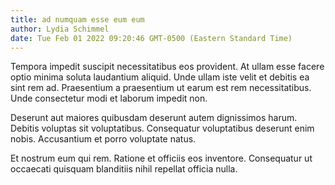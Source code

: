 ```yaml
---
title: ad numquam esse eum eum
author: Lydia Schimmel
date: Tue Feb 01 2022 09:20:46 GMT-0500 (Eastern Standard Time)
---
```

Tempora impedit suscipit necessitatibus eos provident. At ullam esse facere optio minima soluta laudantium aliquid. Unde ullam iste velit et debitis ea sint rem ad. Praesentium a praesentium ut earum est rem necessitatibus. Unde consectetur modi et laborum impedit non.

 Deserunt aut maiores quibusdam deserunt autem dignissimos harum. Debitis voluptas sit voluptatibus. Consequatur voluptatibus deserunt enim nobis. Accusantium et porro voluptate natus.

 Et nostrum eum qui rem. Ratione et officiis eos inventore. Consequatur ut occaecati quisquam blanditiis nihil repellat officia nulla.